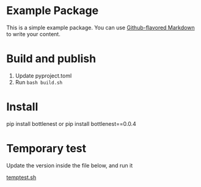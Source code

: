 # Example Package

This is a simple example package. You can use
[Github-flavored Markdown](https://guides.github.com/features/mastering-markdown/)
to write your content.

# Build and publish

1. Update pyproject.toml
2. Run `bash build.sh`

# Install

pip install bottlenest
or
pip install bottlenest==0.0.4

# Temporary test

Update the version inside the file below, and run it

[temptest.sh](./temptest.sh)

